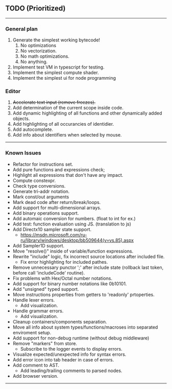 ## TODO (Prioritized)
***

### General plan

1. Generate the simplest working bytecode! 
    1. No optimizations
    2. No vectorization.
    3. No math optimizations.
    4. No anything.
2. Implement test VM in typescript for testing. 
3. Implement the simplest compute shader.
4. Implement the simplest ui for node programming

### Editor
1. ~~Accelerate text input (remove freezes).~~
2. Add determination of the current scope inside code.
3. Add dynamic highlighting of all functions and other dynamically added objects.
4. Add highlighting of all occurancies of identidier.
5. Add autocomplete.
6. Add info about identifiers when selected by mouse.

***

### Known Issues

+ Refactor for instructions set.
+ Add pure functions and expressions check;
+ Highlight all expressions that don't have any impact.
+ Compute constexpr. 
+ Check type conversions. 
+ Generate tri-addr notation.
+ Mark const/out arguments 
+ Mark dead code after return/break/loops. 
+ Add support for multi-dimensional arrays. 
+ Add binary operations support.
+ Add automaic conversion for numbers. (float to int for ex.)
+ Add test: function evaluation using JS. (translation to js)
+ Add Directx10 sampler state support.
    - https://msdn.microsoft.com/ru-ru/library/windows/desktop/bb509644(v=vs.85).aspx
+ Add Sampler1D support.
+ Move "resolve()" inside of variable/function expressions.
+ Rewrite "include" logic, fix incorrect source locations after included file.
    - Fix error highlighting for included pathes.
+ Remove unnecessary punctor ';' after include state (rollback last token, before call 'includeCode' routine).
+ Fix problems with Hex/Octal number notations.
+ Add support for binary number notations like 0b10101.
+ Add "unsigned" typed support. 
+ Move instructions properties from getters to 'readonly' prtoperties.
+ Handle lexer errors.
    - Add visualization.
+ Handle grammar errors.
    - Add visualization.
+ Cleanup containers/components separation.
+ Move all info about system types/functions/macroses into separated enviroment setup.
+ Add support for non-debug runtime (without debug middleware)
+ Remove "markers" from store.
    - Subscribe to the logger events to display errors.
+ Visualize expected/unexpected info for syntax errors.
+ Add error icon into tab header in case of errors.
+ Add comment to AST.
    - Add leading/trailing comments to parsed nodes.
+ Add browser version.

***